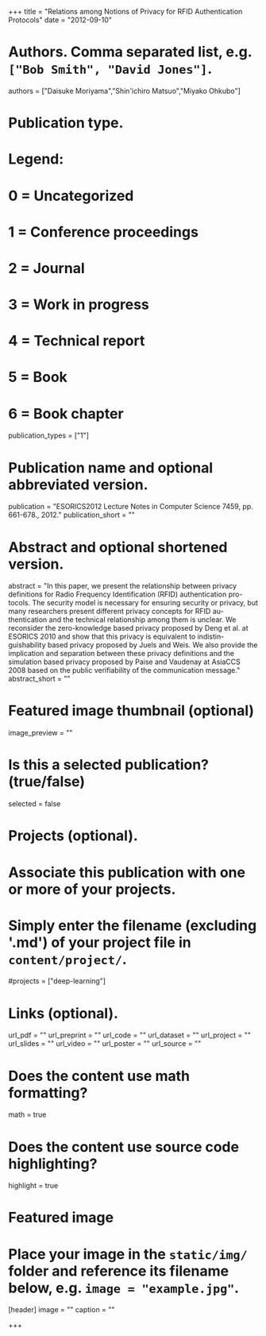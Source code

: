 +++
title = "Relations among Notions of Privacy for RFID Authentication Protocols"
date = "2012-09-10"

# Authors. Comma separated list, e.g. `["Bob Smith", "David Jones"]`.
authors = ["Daisuke Moriyama","Shin'ichiro Matsuo","Miyako Ohkubo"]

# Publication type.
# Legend:
# 0 = Uncategorized
# 1 = Conference proceedings
# 2 = Journal
# 3 = Work in progress
# 4 = Technical report
# 5 = Book
# 6 = Book chapter
publication_types = ["1"]

# Publication name and optional abbreviated version.
publication = "ESORICS2012 Lecture Notes in Computer Science 7459, pp. 661-678., 2012."
publication_short = ""

# Abstract and optional shortened version.
abstract = "In this paper, we present the relationship between privacy definitions for Radio Frequency Identification (RFID) authentication pro- tocols. The security model is necessary for ensuring security or privacy, but many researchers present different privacy concepts for RFID au- thentication and the technical relationship among them is unclear. We reconsider the zero-knowledge based privacy proposed by Deng et al. at ESORICS 2010 and show that this privacy is equivalent to indistin- guishability based privacy proposed by Juels and Weis. We also provide the implication and separation between these privacy definitions and the simulation based privacy proposed by Paise and Vaudenay at AsiaCCS 2008 based on the public verifiability of the communication message."
abstract_short = ""

# Featured image thumbnail (optional)
image_preview = ""

# Is this a selected publication? (true/false)
selected = false

# Projects (optional).
#   Associate this publication with one or more of your projects.
#   Simply enter the filename (excluding '.md') of your project file in `content/project/`.
#projects = ["deep-learning"]

# Links (optional).
url_pdf = ""
url_preprint = ""
url_code = ""
url_dataset = ""
url_project = ""
url_slides = ""
url_video = ""
url_poster = ""
url_source = ""

# Does the content use math formatting?
math = true

# Does the content use source code highlighting?
highlight = true

# Featured image
# Place your image in the `static/img/` folder and reference its filename below, e.g. `image = "example.jpg"`.
[header]
image = ""
caption = ""

+++